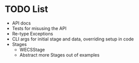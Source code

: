 TODO List
=========

* API docs
* Tests for misusing the API
* Re-type Exceptions
* CLI args for initial stage and data, overriding setup in code
* Stages
  * WECSStage
  * Abstract more Stages out of examples
